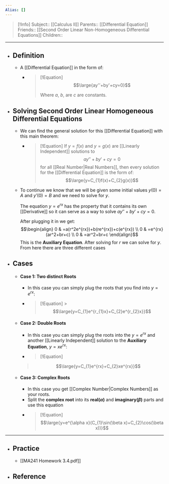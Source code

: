 ```yaml
---
Alias: []
---
```

> [!Info]
> Subject:: [[Calculus II]]
> Parents:: [[Differential Equation]]
> Friends:: [[Second Order Linear Non-Homogeneous Differential Equations]]
> Children:: 
---
- ## Definition
	- A [[Differential Equation]] in the form of:
		- > [!Equation]
		  > $$\large{ay''+by'+cy=0}$$
		  > 
		  > Where $a$, $b$, are $c$ are constants.
- ## Solving Second Order Linear Homogeneous Differential Equations
	- We can find the general solution for this [[Differential Equation]] with this main theorem:
		- > [!Equation]
		  > If $y=f(x)$ and $y=g(x)$ are [[Linearly Independent]] solutions to 
		  > $$ay′′+by′+cy=0$$
		  > for all [[Real Number|Real Numbers]], then every solution for the [[Differential Equation]] is the form of:
		  > $$\large{y=C_{1}f(x)+C_{2}g(x)}$$

	- To continue we know that we will be given some initial values $y(0)=A$ and $y'(0)=B$ and we need to solve for $y$.
	  
	  The equation $y=e^{rx}$ has the property that it contains its own [[Derivative]] so it can serve as a way to solve $ay''+by'+cy=0$.
	  
	  After plugging it in we get:
		  $$\begin{align}
	    0 & =a(r^2e^{rx})+b(re^{rx})+c(e^{rx}) \\
	    0 & =e^{rx}(ar^2+br+c) \\
	    0 & =ar^2+br+c
        \end{align}$$
		  This is the **Auxiliary Equation**. After solving for $r$ we can solve for $y$. From here there are three different cases
- ## Cases
	- #### Case 1: Two distinct Roots
		- In this case you can simply plug the roots that you find into $y=e^{rx}$:
		- > [!Equation]
			  > $$\large{y=C_{1}e^{r_{1}x}+C_{2}e^{r_{2}x}}$$
	- #### Case 2: Double Roots
		- In this case you can simply plug the roots into the $y=e^{rx}$ and another [[Linearly Independent]] solution to the **Auxiliary Equation**, $y=xe^{rx}$:
		- > [!Equation]
		> $$\large{y=C_{1}e^{rx}+C_{2}xe^{rx}}$$
	- #### Case 3: Complex Roots
		- In this case you get [[Complex Number|Complex Numbers]] as your roots.
		- Split the **complex root** into its **real($\alpha$)** and **imaginary($\beta$)** parts and use this equation
		- > [!Equation]
		   > $$\large{y=e^{\alpha x}(C_{1}\sin(\beta x)+C_{2}\cos(\beta x))}$$
---
- ## Practice
	- [[MA241 Homework 3.4.pdf]]
- ## Reference